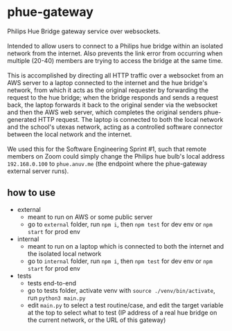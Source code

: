 # phue-gateway
Philips Hue Bridge gateway service over websockets.  
&nbsp;  
Intended to allow users to connect to a Philips hue bridge within an isolated network from the internet. Also prevents the link error from occurring when multiple (20-40) members are trying to access the bridge at the same time.  
&nbsp;  
This is accomplished by directing all HTTP traffic over a websocket from an AWS server to a laptop connected to the internet and the hue bridge's network, from which it acts as the original requester by forwarding the request to the hue bridge; when the bridge responds and sends a request back, the laptop forwards it back to the original sender via the websocket and then the AWS web server, which completes the original senders phue-generated HTTP request. The laptop is connected to both the local network and the school's utexas network, acting as a controlled software connector between the local network and the internet.  
&nbsp;  
We used this for the Software Engineering Sprint #1, such that remote members on Zoom could simply change the Philips hue bulb's local address `192.168.0.100` to `phue.anuv.me` (the endpoint where the phue-gateway external server runs).  

## how to use
- external
  - meant to run on AWS or some public server
  - go to `external` folder, run `npm i`, then `npm test` for dev env or `npm start` for prod env
- internal
  - meant to run on a laptop which is connected to both the internet and the isolated local network
  - go to `internal` folder, run `npm i`, then `npm test` for dev env or `npm start` for prod env
- tests
  - tests end-to-end
  - go to tests folder, activate venv with `source ./venv/bin/activate`, run `python3 main.py`
  - edit `main.py` to select a test routine/case, and edit the target variable at the top to select what to test (IP address of a real hue bridge on the current network, or the URL of this gateway)
